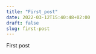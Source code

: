 ```yaml
---
title: "First_post"
date: 2022-03-12T15:40:48+02:00
draft: false
slug: first-post
---
```




First post

